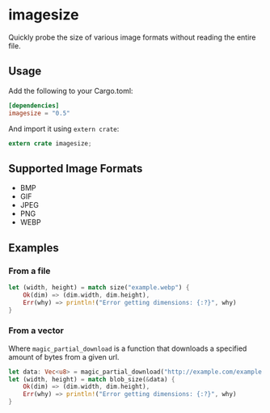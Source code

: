 # imagesize
Quickly probe the size of various image formats without reading the entire file.

## Usage
Add the following to your Cargo.toml:
```toml
[dependencies]
imagesize = "0.5"
```
And import it using `extern crate`:
```rust
extern crate imagesize;
```

## Supported Image Formats
* BMP
* GIF
* JPEG
* PNG
* WEBP

## Examples

### From a file
```rust
let (width, height) = match size("example.webp") {
    Ok(dim) => (dim.width, dim.height),
    Err(why) => println!("Error getting dimensions: {:?}", why)
}
```

### From a vector
Where `magic_partial_download` is a function that downloads a specified amount of bytes from a given url.
```rust
let data: Vec<u8> = magic_partial_download("http://example.com/example.jpg", 0x200);
let (width, height) = match blob_size(&data) {
    Ok(dim) => (dim.width, dim.height),
    Err(why) => println!("Error getting dimensions: {:?}", why)
}
```
